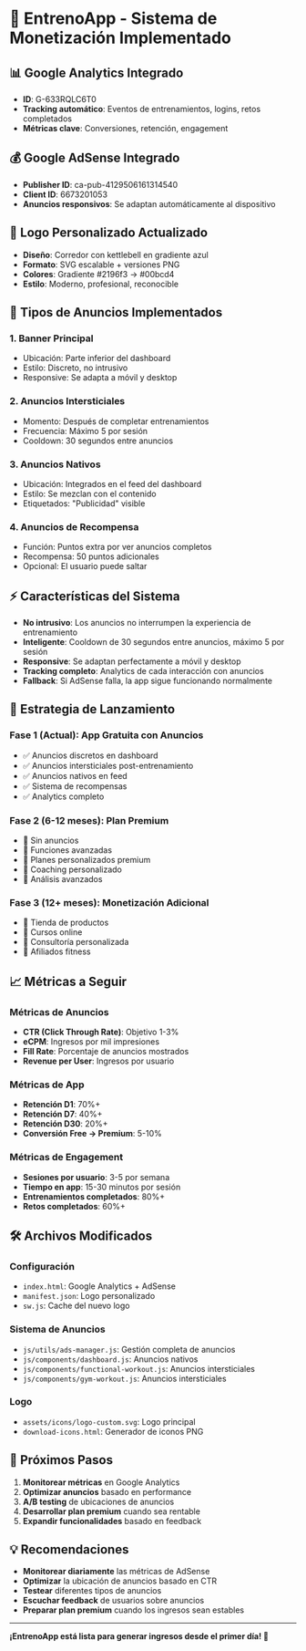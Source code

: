 # 🎯 EntrenoApp - Sistema de Monetización Implementado

## 📊 **Google Analytics Integrado**
- **ID**: G-633RQLC6T0
- **Tracking automático**: Eventos de entrenamientos, logins, retos completados
- **Métricas clave**: Conversiones, retención, engagement

## 💰 **Google AdSense Integrado**
- **Publisher ID**: ca-pub-4129506161314540
- **Client ID**: 6673201053
- **Anuncios responsivos**: Se adaptan automáticamente al dispositivo

## 🎨 **Logo Personalizado Actualizado**
- **Diseño**: Corredor con kettlebell en gradiente azul
- **Formato**: SVG escalable + versiones PNG
- **Colores**: Gradiente #2196f3 → #00bcd4
- **Estilo**: Moderno, profesional, reconocible

## 🎯 **Tipos de Anuncios Implementados**

### 1. **Banner Principal**
- Ubicación: Parte inferior del dashboard
- Estilo: Discreto, no intrusivo
- Responsive: Se adapta a móvil y desktop

### 2. **Anuncios Intersticiales**
- Momento: Después de completar entrenamientos
- Frecuencia: Máximo 5 por sesión
- Cooldown: 30 segundos entre anuncios

### 3. **Anuncios Nativos**
- Ubicación: Integrados en el feed del dashboard
- Estilo: Se mezclan con el contenido
- Etiquetados: "Publicidad" visible

### 4. **Anuncios de Recompensa**
- Función: Puntos extra por ver anuncios completos
- Recompensa: 50 puntos adicionales
- Opcional: El usuario puede saltar

## ⚡ **Características del Sistema**

- **No intrusivo**: Los anuncios no interrumpen la experiencia de entrenamiento
- **Inteligente**: Cooldown de 30 segundos entre anuncios, máximo 5 por sesión
- **Responsive**: Se adaptan perfectamente a móvil y desktop
- **Tracking completo**: Analytics de cada interacción con anuncios
- **Fallback**: Si AdSense falla, la app sigue funcionando normalmente

## 🚀 **Estrategia de Lanzamiento**

### **Fase 1 (Actual)**: App Gratuita con Anuncios
- ✅ Anuncios discretos en dashboard
- ✅ Anuncios intersticiales post-entrenamiento
- ✅ Anuncios nativos en feed
- ✅ Sistema de recompensas
- ✅ Analytics completo

### **Fase 2 (6-12 meses)**: Plan Premium
- 🔄 Sin anuncios
- 🔄 Funciones avanzadas
- 🔄 Planes personalizados premium
- 🔄 Coaching personalizado
- 🔄 Análisis avanzados

### **Fase 3 (12+ meses)**: Monetización Adicional
- 🔄 Tienda de productos
- 🔄 Cursos online
- 🔄 Consultoría personalizada
- 🔄 Afiliados fitness

## 📈 **Métricas a Seguir**

### **Métricas de Anuncios**
- **CTR (Click Through Rate)**: Objetivo 1-3%
- **eCPM**: Ingresos por mil impresiones
- **Fill Rate**: Porcentaje de anuncios mostrados
- **Revenue per User**: Ingresos por usuario

### **Métricas de App**
- **Retención D1**: 70%+
- **Retención D7**: 40%+
- **Retención D30**: 20%+
- **Conversión Free → Premium**: 5-10%

### **Métricas de Engagement**
- **Sesiones por usuario**: 3-5 por semana
- **Tiempo en app**: 15-30 minutos por sesión
- **Entrenamientos completados**: 80%+
- **Retos completados**: 60%+

## 🛠️ **Archivos Modificados**

### **Configuración**
- `index.html`: Google Analytics + AdSense
- `manifest.json`: Logo personalizado
- `sw.js`: Cache del nuevo logo

### **Sistema de Anuncios**
- `js/utils/ads-manager.js`: Gestión completa de anuncios
- `js/components/dashboard.js`: Anuncios nativos
- `js/components/functional-workout.js`: Anuncios intersticiales
- `js/components/gym-workout.js`: Anuncios intersticiales

### **Logo**
- `assets/icons/logo-custom.svg`: Logo principal
- `download-icons.html`: Generador de iconos PNG

## 🎯 **Próximos Pasos**

1. **Monitorear métricas** en Google Analytics
2. **Optimizar anuncios** basado en performance
3. **A/B testing** de ubicaciones de anuncios
4. **Desarrollar plan premium** cuando sea rentable
5. **Expandir funcionalidades** basado en feedback

## 💡 **Recomendaciones**

- **Monitorear diariamente** las métricas de AdSense
- **Optimizar** la ubicación de anuncios basado en CTR
- **Testear** diferentes tipos de anuncios
- **Escuchar feedback** de usuarios sobre anuncios
- **Preparar plan premium** cuando los ingresos sean estables

---

**¡EntrenoApp está lista para generar ingresos desde el primer día! 🚀**
